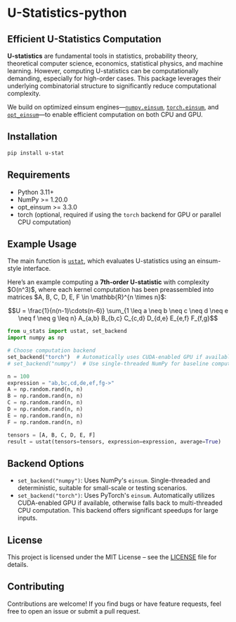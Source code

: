# U-Statistics-python

## Efficient U-Statistics Computation

**U-statistics** are fundamental tools in statistics, probability theory, theoretical computer science, economics, statistical physics, and machine learning. However, computing U-statistics can be computationally demanding, especially for high-order cases. This package leverages their underlying combinatorial structure to significantly reduce computational complexity.

We build on optimized einsum engines—[`numpy.einsum`](https://numpy.org/doc/stable/reference/generated/numpy.einsum.html), [`torch.einsum`](https://pytorch.org/docs/stable/generated/torch.einsum.html), and [`opt_einsum`](https://optimized-einsum.readthedocs.io/en/stable/)—to enable efficient computation on both CPU and GPU.

## Installation

```bash
pip install u-stat
```

## Requirements

* Python 3.11+
* NumPy >= 1.20.0
* opt_einsum >= 3.3.0
* torch (optional, required if using the `torch` backend for GPU or parallel CPU computation)


## Example Usage

The main function is [`ustat`](https://github.com/Amedar-Asterisk/U-Statistics-python/blob/main/src/u_stats/__init__.py#L92-L131), which evaluates U-statistics using an einsum-style interface.

Here’s an example computing a **7th-order U-statistic** with complexity \$O(n^3)\$, where each kernel computation has been preassembled into matrices \$A, B, C, D, E, F \in \mathbb{R}^{n \times n}\$:

```math
U = \frac{1}{n(n-1)\cdots(n-6)} \sum_{1 \leq a \neq b \neq c \neq d \neq e \neq f \neq g \leq n} A_{a,b} B_{b,c} C_{c,d} D_{d,e} E_{e,f} F_{f,g}
```

```python
from u_stats import ustat, set_backend
import numpy as np

# Choose computation backend
set_backend("torch")  # Automatically uses CUDA-enabled GPU if available, otherwise multi-threaded CPU
# set_backend("numpy")  # Use single-threaded NumPy for baseline computation

n = 100
expression = "ab,bc,cd,de,ef,fg->"
A = np.random.rand(n, n)
B = np.random.rand(n, n)
C = np.random.rand(n, n)
D = np.random.rand(n, n)
E = np.random.rand(n, n)
F = np.random.rand(n, n)

tensors = [A, B, C, D, E, F]
result = ustat(tensors=tensors, expression=expression, average=True)
```

## Backend Options

* `set_backend("numpy")`: Uses NumPy's `einsum`. Single-threaded and deterministic, suitable for small-scale or testing scenarios.
* `set_backend("torch")`: Uses PyTorch's `einsum`. Automatically utilizes CUDA-enabled GPU if available, otherwise falls back to multi-threaded CPU computation. This backend offers significant speedups for large inputs.

## License

This project is licensed under the MIT License – see the [LICENSE](LICENSE) file for details.

## Contributing

Contributions are welcome! If you find bugs or have feature requests, feel free to open an issue or submit a pull request.
